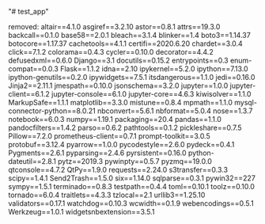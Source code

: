 "# test_app" 

removed:
altair==4.1.0
asgiref==3.2.10
astor==0.8.1
attrs==19.3.0
backcall==0.1.0
base58==2.0.1
bleach==3.1.4
blinker==1.4
boto3==1.14.37
botocore==1.17.37
cachetools==4.1.1
certifi==2020.6.20
chardet==3.0.4
click==7.1.2
colorama==0.4.3
cycler==0.10.0
decorator==4.4.2
defusedxml==0.6.0
Django==3.1
docutils==0.15.2
entrypoints==0.3
enum-compat==0.0.3
Flask==1.1.2
idna==2.10
ipykernel==5.2.0
ipython==7.13.0
ipython-genutils==0.2.0
ipywidgets==7.5.1
itsdangerous==1.1.0
jedi==0.16.0
Jinja2==2.11.1
jmespath==0.10.0
jsonschema==3.2.0
jupyter==1.0.0
jupyter-client==6.1.2
jupyter-console==6.1.0
jupyter-core==4.6.3
kiwisolver==1.1.0
MarkupSafe==1.1.1
matplotlib==3.3.0
mistune==0.8.4
mpmath==1.1.0
mysql-connector-python==8.0.21
nbconvert==5.6.1
nbformat==5.0.4
nose==1.3.7
notebook==6.0.3
numpy==1.19.1
packaging==20.4
pandas==1.1.0
pandocfilters==1.4.2
parso==0.6.2
pathtools==0.1.2
pickleshare==0.7.5
Pillow==7.2.0
prometheus-client==0.7.1
prompt-toolkit==3.0.5
protobuf==3.12.4
pyarrow==1.0.0
pycodestyle==2.6.0
pydeck==0.4.1
Pygments==2.6.1
pyparsing==2.4.6
pyrsistent==0.16.0
python-dateutil==2.8.1
pytz==2019.3
pywinpty==0.5.7
pyzmq==19.0.0
qtconsole==4.7.2
QtPy==1.9.0
requests==2.24.0
s3transfer==0.3.3
scipy==1.4.1
Send2Trash==1.5.0
six==1.14.0
sqlparse==0.3.1
pywin32==227
sympy==1.5.1
terminado==0.8.3
testpath==0.4.4
toml==0.10.1
toolz==0.10.0
tornado==6.0.4
traitlets==4.3.3
tzlocal==2.1
urllib3==1.25.10
validators==0.17.1
watchdog==0.10.3
wcwidth==0.1.9
webencodings==0.5.1
Werkzeug==1.0.1
widgetsnbextension==3.5.1
